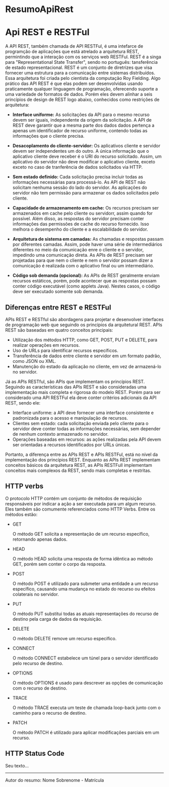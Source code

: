 # ResumoApiRest



# Api REST e RESTFul

A API REST, também chamada de API RESTFul, é uma intefarce de programção de aplicações que está atrelado a arquitetura REST, permintindo que a interação com os serviços web RESTFul. REST é a singa para "Representational State Transfer", sendo no português: tansferência de estado representacional. REST é um conjunto de diretrizes que visa fornecer uma estrutura para a comunicação entre sistemas distribuídos. Essa arquitetura foi criada pelo cientista da computação Roy Fielding. Algo prático das API REST é que elas podem ser desenvolvidas usando praticamente qualquer linguagem de programação, oferecendo suporte a uma variedade de formatos de dados. Porém eles devem alinhar a seis princípios de design de REST logo abaixo, conhecidos como restrições de arquitetura:

- **Interface uniforme:** As solicitações da API para o mesmo recurso devem ser iguais, independente da origem da solicitação. A API de REST deve garantir que a mesma parte dos dados dados pertença a apenas um identificador de recurso uniforme, contendo todas as informações que o cliente precisa.

- **Desacoplamento do cliente-servidor:** Os aplicativos cliente e servidor devem ser independentes um do outro. A única informação que o aplicativo cliente deve receber é o URI do recurso solicitado. Assim, um aplicativo do servidor não deve modificar o aplicativo cliente, exceto exceto no caso de tranferência de dados solicitados via HTTP.
  
- **Sem estado definido:** Cada solicitação precisa incluir todas as informações necessárias para processá-lo. As API de REST não solicitam nenhuma sessão do lado do servidor. As aplicações do servidor não tem permissão para armazenar os dados solicitados pelo cliente.

- **Capacidade de armazenamento em cache:** Os recursos precisam ser armazenados em cache pelo cliente ou servidorr, assim quando for possível. Além disso, as respostas do servidor precisam conter informações das permissões de cache do recurso fornecido. Isso melhora o desempenho do cliente e a escalabilidade do servidor.

- **Arquitetura de sistema em camadas:** As chamadas e respostas passam por diferentes camadas. Assim, pode haver uma série de intermediários diferentes no meio da comunicação enre o cliente e o servidor, impedindo uma comunicação direta. As APIs de REST precisam ser projetadas para que nem o cliente e nem o servidor possam dizer a comunicação é realizada com o aplicativo final ou um intermediário.

- **Código sob demanda (opcional):** As APIs de REST geralmente enviam recursos estáticos, porém, pode acontecer que as respostas possam conter código executável (como applets Java). Nestes casos, o código deve ser executado somente sob demanda.

  
## Diferenças entre REST e RESTFul

APIs REST e RESTful são abordagens para projetar e desenvolver interfaces de programação web que seguindo os princípios da arquitetural REST.
APIs REST são baseadas em quatro conceitos principais:

- Utilização dos métodos HTTP, como GET, POST, PUT e DELETE, para realizar operações em recursos.
- Uso de URLs para identificar recursos específicos.
- Transferência de dados entre cliente e servidor em um formato padrão, como JSON ou XML.
- Manutenção do estado da aplicação no cliente, em vez de armazená-lo no servidor.

Já as APIs RESTful, são APIs que implementam os princípios REST. Seguindo as características das APIs REST e são consideradas uma implementação mais completa e rigorosa do modelo REST. Porém para ser considerado uma API RESTFul ela deve conter critérios adicionais da API REST, sendo ele:

- Interface uniforme: a API deve fornecer uma interface consistente e padronizada para o acesso e manipulação de recursos.
- Clientes sem estado: cada solicitação enviada pelo cliente para o servidor deve conter todas as informações necessárias, sem depender de nenhum contexto armazenado no servidor.
- Operações baseadas em recursos: as ações realizadas pela API devem ser orientadas a recursos identificados por URLs únicas.

Portanto, a diferença entre as APIs REST e APIs RESTFul, está no nível da implementação dos princípios REST. Enquanto as APIs REST implementam conceitos básicos da arquitetura REST, as APIs RESTFull implementam conceitos mais complexos da REST, sendo mais completas e restritas.


## HTTP verbs

O protocolo HTTP contém um conjunto de métodos de requisição responsáveis por indicar a ação a ser executada para um algum recurso. Eles também são comumente referenciados como HTTP Verbs. Entre os métodos estão:

- GET

  O método GET solicita a representação de um recurso específico, retornando apenas dados.

- HEAD

  O método HEAD solicita uma resposta de forma idêntica ao método GET, porém sem conter o corpo da resposta.

- POST

  O método POST é utilizado para submeter uma entidade a um recurso específico, causando uma mudança no estado do recurso ou efeitos colaterais no servidor.

- PUT

  O método PUT substitui todas as atuais representações do recurso de destino pela carga de dados da requisição.

- DELETE

  O método DELETE remove um recurso específico.

- CONNECT

  O método CONNECT estabelece um túnel para o servidor identificado pelo recurso de destino.

- OPTIONS

  O método OPTIONS é usado para descrever as opções de comunicação com o recurso de destino.

- TRACE

  O método TRACE executa um teste de chamada loop-back junto com o caminho para o recurso de destino.

- PATCH
  
  O método PATCH é utilizado para aplicar modificações parciais em um recurso.


## HTTP Status Code

Seu texto...

---

Autor do resumo: Nome Sobrenome - Matrícula

